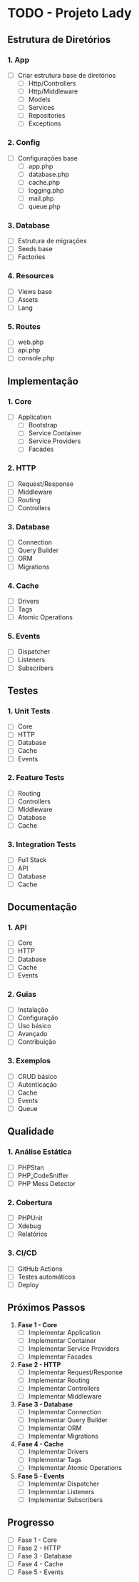 # TODO - Projeto Lady

## Estrutura de Diretórios

### 1. App
- [ ] Criar estrutura base de diretórios
  - [ ] Http/Controllers
  - [ ] Http/Middleware
  - [ ] Models
  - [ ] Services
  - [ ] Repositories
  - [ ] Exceptions

### 2. Config
- [ ] Configurações base
  - [ ] app.php
  - [ ] database.php
  - [ ] cache.php
  - [ ] logging.php
  - [ ] mail.php
  - [ ] queue.php

### 3. Database
- [ ] Estrutura de migrações
- [ ] Seeds base
- [ ] Factories

### 4. Resources
- [ ] Views base
- [ ] Assets
- [ ] Lang

### 5. Routes
- [ ] web.php
- [ ] api.php
- [ ] console.php

## Implementação

### 1. Core
- [ ] Application
  - [ ] Bootstrap
  - [ ] Service Container
  - [ ] Service Providers
  - [ ] Facades

### 2. HTTP
- [ ] Request/Response
- [ ] Middleware
- [ ] Routing
- [ ] Controllers

### 3. Database
- [ ] Connection
- [ ] Query Builder
- [ ] ORM
- [ ] Migrations

### 4. Cache
- [ ] Drivers
- [ ] Tags
- [ ] Atomic Operations

### 5. Events
- [ ] Dispatcher
- [ ] Listeners
- [ ] Subscribers

## Testes

### 1. Unit Tests
- [ ] Core
- [ ] HTTP
- [ ] Database
- [ ] Cache
- [ ] Events

### 2. Feature Tests
- [ ] Routing
- [ ] Controllers
- [ ] Middleware
- [ ] Database
- [ ] Cache

### 3. Integration Tests
- [ ] Full Stack
- [ ] API
- [ ] Database
- [ ] Cache

## Documentação

### 1. API
- [ ] Core
- [ ] HTTP
- [ ] Database
- [ ] Cache
- [ ] Events

### 2. Guias
- [ ] Instalação
- [ ] Configuração
- [ ] Uso básico
- [ ] Avançado
- [ ] Contribuição

### 3. Exemplos
- [ ] CRUD básico
- [ ] Autenticação
- [ ] Cache
- [ ] Events
- [ ] Queue

## Qualidade

### 1. Análise Estática
- [ ] PHPStan
- [ ] PHP_CodeSniffer
- [ ] PHP Mess Detector

### 2. Cobertura
- [ ] PHPUnit
- [ ] Xdebug
- [ ] Relatórios

### 3. CI/CD
- [ ] GitHub Actions
- [ ] Testes automáticos
- [ ] Deploy

## Próximos Passos

1. **Fase 1 - Core**
   - [ ] Implementar Application
   - [ ] Implementar Container
   - [ ] Implementar Service Providers
   - [ ] Implementar Facades

2. **Fase 2 - HTTP**
   - [ ] Implementar Request/Response
   - [ ] Implementar Routing
   - [ ] Implementar Controllers
   - [ ] Implementar Middleware

3. **Fase 3 - Database**
   - [ ] Implementar Connection
   - [ ] Implementar Query Builder
   - [ ] Implementar ORM
   - [ ] Implementar Migrations

4. **Fase 4 - Cache**
   - [ ] Implementar Drivers
   - [ ] Implementar Tags
   - [ ] Implementar Atomic Operations

5. **Fase 5 - Events**
   - [ ] Implementar Dispatcher
   - [ ] Implementar Listeners
   - [ ] Implementar Subscribers

## Progresso

- [ ] Fase 1 - Core
- [ ] Fase 2 - HTTP
- [ ] Fase 3 - Database
- [ ] Fase 4 - Cache
- [ ] Fase 5 - Events 
